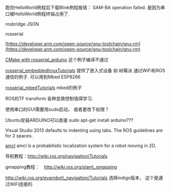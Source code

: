 跑完HelloWorld例程后下载Blink例程报错： SAM-BA operation failed. 是因为串口被HelloWorld例程终端占用了.

rosbridge  JSON

rosserial

[https://developer.arm.com/open-source/gnu-toolchain/gnu-rm](https://developer.arm.com/open-source/gnu-toolchain/gnu-rm)

[CMake with rosserial\_arduino](http://wiki.ros.org/rosserial_arduino/Tutorials/CMake) 这个例子编译不通过

[rosserial\_embeddedlinuxTutorials](http://wiki.ros.org/rosserial_embeddedlinux/Tutorials) 提供了嵌入式设备 如 树莓派 通过WiFi和ROS通信的例子. 可以用到Mbed ESP8266

[rosserial\_mbedTutorials](http://wiki.ros.org/rosserial_mbed/Tutorials) mbed的例子

ROS的TF transform 各种变换控制值得学习.

使用串口的GUI需要用sudo启动， 或者更改下权限？

Ubuntu安装ARDUINO可以直接 sudo apt-get install arduino???

Visual Studio 2013 defaults to indenting using tabs. The ROS guidelines are for 2 spaces.

[amcl](http://wiki.ros.org/amcl) amcl is a probabilistic localization system for a robot moving in 2D.

导航教程：http://wiki.ros.org/navigation/Tutorials

gmapping教程：　http://wiki.ros.org/slam\_gmapping

http://wiki.ros.org/evarobot\_navigation/Tutorials 选择indigo版本， 这个是通过WiFi连接的.

